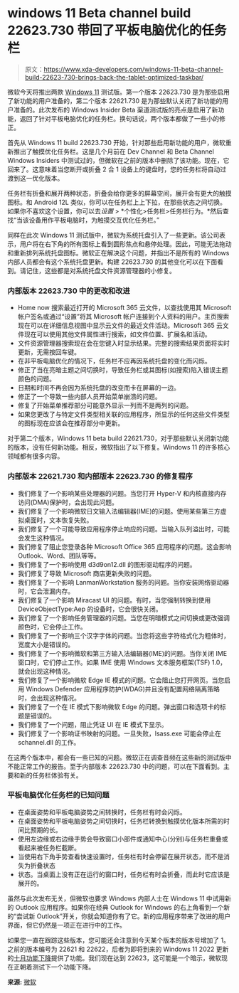 # windows 11 Beta channel build 22623.730 带回了平板电脑优化的任务栏

> 原文：<https://www.xda-developers.com/windows-11-beta-channel-build-22623-730-brings-back-the-tablet-optimized-taskbar/>

微软今天将推出两款 [Windows 11](https://www.xda-developers.com/windows-11/) 测试版。第一个版本 22623.730 是为那些启用了新功能的用户准备的，第二个版本 22621.730 是为那些默认关闭了新功能的用户准备的。此次发布的 Windows Insider Beta 渠道测试版的亮点是启用了新功能，返回了针对平板电脑优化的任务栏。换句话说，两个版本都做了一些小的修正。

首先从 Windows 11 build 22623.730 开始，针对那些启用新功能的用户，微软重新推出了触摸优化任务栏。这是几个月前在 Dev Channel 和 Beta Channel Windows Insiders 中测试过的，但微软在之前的版本中删除了该功能。现在，它回来了。这意味着当您断开或折叠 2 合 1 设备上的键盘时，您的任务栏将自动过渡到这一优化版本。

任务栏有折叠和展开两种状态，折叠会给你更多的屏幕空间，展开会有更大的触摸图标。和 Android 12L 类似，你可以在任务栏上上下拉，在那些状态之间切换。如果你不喜欢这个设置，你可以去*设置* > *个性化>任务栏>任务栏行为。*然后查找“当该设备用作平板电脑时，为触摸交互优化任务栏。”

同样在此次 Windows 11 测试版中，微软为系统托盘引入了一些更新。该公司表示，用户将在右下角的所有图标上看到圆形焦点和悬停处理。因此，可能无法拖动和重新排列系统托盘图标。微软正在解决这个问题，并指出不是所有的 Windows 内部人员都会有这个系统托盘更新。构建 22623.730 的其他变化可以在下面看到。请记住，这些都是对系统托盘文件资源管理器的小修复。

### 内部版本 22623.730 中的更改和改进

*   Home now 搜索最近打开的 Microsoft 365 云文件，以查找使用其 Microsoft 帐户签名或通过“设置”将其 Microsoft 帐户连接到个人资料的用户。主页搜索现在可以在详细信息视图中显示云文件的最近文件活动。Microsoft 365 云文件现在可以使用其他文件属性进行搜索，如文件位置、扩展名和活动。
*   文件资源管理器搜索现在会在您键入时显示结果。完整的搜索结果页面将实时更新，无需按回车键。
*   在非平板电脑优化的情况下，任务栏不应再因系统托盘的变化而闪烁。
*   修正了当在亮暗主题之间切换时，导致任务栏或其图标(如搜索)陷入错误主题颜色的问题。
*   日期和时间不再会因为系统托盘的改变而卡在屏幕的一边。
*   修正了一个导致一些内部人员开始菜单崩溃的问题。
*   修复了开始菜单推荐部分可能意外显示一列而不是两列的问题。
*   如果您更改了与特定文件类型相关联的应用程序，所显示的任何这些文件类型的图标现在应该会在推荐部分中更新。

对于第二个版本，Windows 11 beta build 22621.730，对于那些默认关闭新功能的版本，没有任何新功能。相反，微软指出了以下修复。Windows 11 的许多核心领域都有很多内容。

### 内部版本 22621.730 和内部版本 22623.730 的修复程序

*   我们修复了一个影响某些处理器的问题。当您打开 Hyper-V 和内核直接内存访问(DMA)保护时，会出现此问题。
*   我们修复了一个影响微软日文输入法编辑器(IME)的问题。使用某些第三方虚拟桌面时，文本恢复失败。
*   我们修复了一个可能导致应用程序停止响应的问题。当输入队列溢出时，可能会发生这种情况。
*   我们修复了阻止您登录各种 Microsoft Office 365 应用程序的问题。这会影响 Outlook、Word、团队等等。
*   我们修复了一个影响使用 d3d9on12.dll 的图形驱动程序的问题。
*   我们修复了导致 Microsoft 商店更新失败的问题。
*   我们修复了一个影响 LanmanWorkstation 服务的问题。当你安装网络驱动器时，它会泄漏内存。
*   我们修复了一个影响 Miracast UI 的问题。有时，当您强制转换到使用 DeviceObjectType:Aep 的设备时，它会很快关闭。
*   我们修复了一个影响任务管理器的问题。当您在明暗模式之间切换或更改强调颜色时，它会停止工作。
*   我们修复了一个影响三个汉字字体的问题。当您将这些字符格式化为粗体时，宽度大小是错误的。
*   我们修复了一个影响微软和第三方输入法编辑器(IME)的问题。当你关闭 IME 窗口时，它们停止工作。如果 IME 使用 Windows 文本服务框架(TSF) 1.0，就会出现这种情况。
*   我们修复了一个影响微软 Edge IE 模式的问题。它会阻止您打开网页。当您启用 Windows Defender 应用程序防护(WDAG)并且没有配置网络隔离策略时，会出现这种情况。
*   我们修复了一个在 IE 模式下影响微软 Edge 的问题。弹出窗口和选项卡的标题是错误的。
*   我们修复了一个问题，阻止凭证 UI 在 IE 模式下显示。
*   我们修复了一个影响证书映射的问题。一旦失败，lsass.exe 可能会停止在 schannel.dll 的工作。

在这两个版本中，都会有一些已知的问题。微软正在调查音频在这些新的测试版中不能正常工作的报告。至于内部版本 22623.730 中的问题，可以在下面看到。主要和新的任务栏体验有关。

### 平板电脑优化任务栏的已知问题

*   在桌面姿势和平板电脑姿势之间转换时，任务栏有时会闪烁。
*   在桌面姿势和平板电脑姿势之间切换时，任务栏转换到触摸优化版本所需的时间比预期的长。
*   使用左边缘或右边缘手势会导致窗口小部件或通知中心(分别)与任务栏重叠或看起来被任务栏截断。
*   当使用右下角手势查看快速设置时，任务栏有时会停留在展开状态，而不是消失为折叠状态
*   状态。当桌面上没有正在运行的窗口时，任务栏有时会折叠，而此时它应该是展开的。

虽然与此次发布无关，但微软也要求 Windows 内部人士在 Windows 11 中试用新的 Outlook 应用程序。如果你在经典 Outlook for Windows 的右上角看到一个新的“尝试新 Outlook”开关，你就会知道你有了它。新的应用程序带来了改进的用户界面，但它仍然是一项正在进行中的工作。

如果您一直在跟踪这些版本，您可能还会注意到今天某个版本的版本号增加了 1。之前的版本编号为 22621 和 22622，后者为即将到来的 Windows 11 2022 更新的[十月功能下降](https://www.xda-developers.com/the-windows-11-2022-update-version-22h2-is-available-now/)提供了功能。我们现在达到 22623，这可能是一个暗示，微软现在正朝着测试下一个功能下降。

**来源:** [微软](https://blogs.windows.com/windows-insider/2022/09/29/announcing-windows-11-insider-preview-build-22621-730-and-22623-730/)